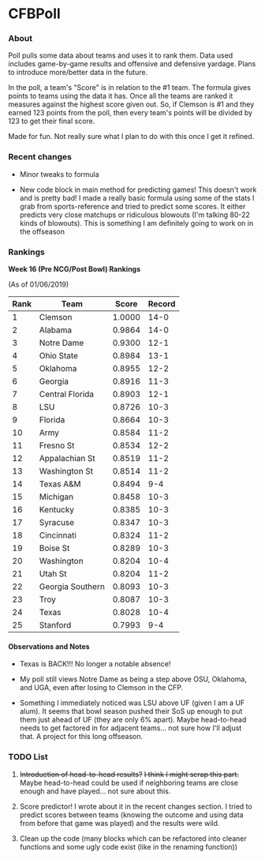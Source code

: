 # CFBPoll

### About

Poll pulls some data about teams and uses it to rank them.  Data used includes game-by-game results and offensive and defensive yardage.  Plans to introduce more/better data in the future.

In the poll, a team's "Score" is in relation to the #1 team.  The formula gives points to teams using the data it has.  Once all the teams are ranked it measures against the highest score given out.  So, if Clemson is #1 and they earned 123 points from the poll, then every team's points will be divided by 123 to get their final score.

Made for fun.  Not really sure what I plan to do with this once I get it refined.

### Recent changes

* Minor tweaks to formula

* New code block in main method for predicting games!  This doesn't work and is pretty bad!  I made a really basic formula using some of the stats I grab from sports-reference and tried to predict some scores.  It either predicts very close matchups or ridiculous blowouts (I'm talking 80-22 kinds of blowouts).  This is something I am definitely going to work on in the offseason

### Rankings

**Week 16 (Pre NCG/Post Bowl) Rankings**

(As of 01/06/2019)

Rank| Team | Score | Record
---|---|---|---
1 | Clemson | 1.0000 | 14-0
2 | Alabama | 0.9864 | 14-0
3 | Notre Dame | 0.9300 | 12-1
4 | Ohio State | 0.8984 | 13-1
5 | Oklahoma | 0.8955 | 12-2
6 | Georgia | 0.8916 | 11-3
7 | Central Florida | 0.8903 | 12-1
8 | LSU | 0.8726 | 10-3
9 | Florida | 0.8664 | 10-3
10 | Army | 0.8584 | 11-2
11 | Fresno St | 0.8534 | 12-2
12 | Appalachian St | 0.8519 | 11-2
13 | Washington St | 0.8514 | 11-2
14 | Texas A&M | 0.8494 | 9-4
15 | Michigan | 0.8458 | 10-3
16 | Kentucky | 0.8385 | 10-3
17 | Syracuse | 0.8347 | 10-3
18 | Cincinnati | 0.8324 | 11-2
19 | Boise St | 0.8289 | 10-3
20 | Washington | 0.8204 | 10-4
21 | Utah St | 0.8204 | 11-2
22 | Georgia Southern | 0.8093 | 10-3
23 | Troy | 0.8087 | 10-3
24 | Texas | 0.8028 | 10-4
25 | Stanford | 0.7993 | 9-4

#### Observations and Notes

* Texas is BACK!!!  No longer a notable absence!

* My poll still views Notre Dame as being a step above OSU, Oklahoma, and UGA, even after losing to Clemson in the CFP.

* Something I immediately noticed was LSU above UF (given I am a UF alum).  It seems that bowl season pushed their SoS up enough to put them just ahead of UF (they are only 6% apart).  Maybe head-to-head needs to get factored in for adjacent teams... not sure how I'll adjust that.  A project for this long offseason.

### TODO List

1. ~~Introduction of head-to-head results?~~ ~~I think I might scrap this part.~~ Maybe head-to-head could be used if neighboring teams are close enough and have played... not sure about this.

2. Score predictor!  I wrote about it in the recent changes section.  I tried to predict scores between teams (knowing the outcome and using data from before that game was played) and the results were wild.

3. Clean up the code (many blocks which can be refactored into cleaner functions and some ugly code exist (like in the renaming function))
